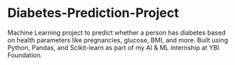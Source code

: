 # Diabetes-Prediction-Project
Machine Learning project to predict whether a person has diabetes based on health parameters like pregnancies, glucose, BMI, and more. Built using Python, Pandas, and Scikit-learn as part of my AI &amp; ML internship at YBI Foundation.
